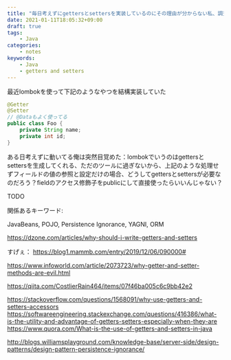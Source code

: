 ```yaml
---
title: "毎日考えずにgettersとsettersを実装しているのにその理由が分からない私、調査してみた"
date: 2021-01-11T18:05:32+09:00
draft: true
tags:
    - Java
categories:
    - notes
keywords:
    - Java
    - getters and setters
---
```



最近lombokを使って下記のようなやつを結構実装していた

```java
@Getter
@Setter
// @Dataもよく使ってる
public class Foo {
    private String name;
    private int id;
}
```
ある日考えずに動いてる俺は突然目覚めた：lombokでいうのはgettersとsettersを生成してくれる、ただのツールに過ぎないから、上記のような処理せずフィールドの値の参照と設定だけの場合、どうしてgettersとsettersが必要なのだろう？fieldのアクセス修飾子をpublicにして直接使ったらいいんじゃない？


TODO

関係あるキーワード:

JavaBeans, POJO, Persistence Ignorance, YAGNI, ORM


https://dzone.com/articles/why-should-i-write-getters-and-setters


すげぇ：
https://blog1.mammb.com/entry/2019/12/06/090000#



https://www.infoworld.com/article/2073723/why-getter-and-setter-methods-are-evil.html

https://qiita.com/CostlierRain464/items/07f46ba005c6c9bb42e2


https://stackoverflow.com/questions/1568091/why-use-getters-and-setters-accessors
https://softwareengineering.stackexchange.com/questions/416386/what-is-the-utility-and-advantage-of-getters-setters-especially-when-they-are
https://www.quora.com/What-is-the-use-of-getters-and-setters-in-java

http://blogs.williamsplayground.com/knowledge-base/server-side/design-patterns/design-pattern-persistence-ignorance/